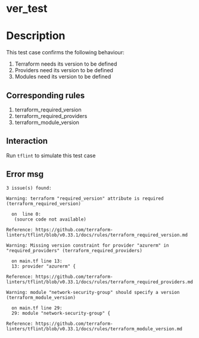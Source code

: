 # ver_test

# Description

This test case confirms the following behaviour:
1. Terraform needs its version to be defined
2. Providers need its version to be defined
3. Modules need its version to be defined

## Corresponding rules

1. terraform_required_version
2. terraform_required_providers
3. terraform_module_version

## Interaction

Run `tflint` to simulate this test case

## Error msg

```
3 issue(s) found:

Warning: terraform "required_version" attribute is required (terraform_required_version)

  on  line 0:
   (source code not available)

Reference: https://github.com/terraform-linters/tflint/blob/v0.33.1/docs/rules/terraform_required_version.md

Warning: Missing version constraint for provider "azurerm" in "required_providers" (terraform_required_providers)

  on main.tf line 13:
  13: provider "azurerm" {

Reference: https://github.com/terraform-linters/tflint/blob/v0.33.1/docs/rules/terraform_required_providers.md

Warning: module "network-security-group" should specify a version (terraform_module_version)

  on main.tf line 29:
  29: module "network-security-group" {

Reference: https://github.com/terraform-linters/tflint/blob/v0.33.1/docs/rules/terraform_module_version.md
```
